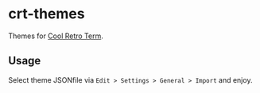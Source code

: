 # crt-themes

Themes for [Cool Retro Term].


## Usage

Select theme JSONfile via `Edit > Settings > General > Import` and enjoy.


[Cool Retro Term]: https://github.com/Swordfish90/cool-retro-term
